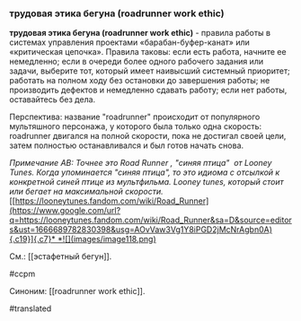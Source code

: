 ### трудовая этика бегуна (roadrunner work ethic)

**трудовая этика бегуна (roadrunner work ethic)** - правила работы в системах управления проектами «барабан-буфер-канат» или «критическая цепочка». Правила таковы: если есть работа, начните ее немедленно; если в очереди более одного рабочего задания или задачи, выберите тот, который имеет наивысший системный приоритет; работать на полном ходу без остановки до завершения работы; не производить дефектов и немедленно сдавать работу; если нет работы, оставайтесь без дела.

Перспектива: название "roadrunner" происходит от популярного мультяшного персонажа, у которого была только одна скорость: roadrunner двигался на полной скорости, пока не достигал своей цели, затем полностью останавливался и был готов начать снова.

*Примечание АВ: Точнее это Road Runner , "синяя птица"  от Looney Tunes. Когда упоминается "синяя птица", то это идиома с отсылкой к конкретной синей птице из мультфильма. Looney tunes, который стоит или бегает на максимальной скорости.* [[https://looneytunes.fandom.com/wiki/Road_Runner](https://www.google.com/url?q=https://looneytunes.fandom.com/wiki/Road_Runner&sa=D&source=editors&ust=1666689782830398&usg=AOvVaw3Vg1Y8iPGD2jMcNrAgbn0A){.c19}]{.c7}* *![](images/image118.png)

См.: [[эстафетный бегун]].

#ccpm

Синоним: [[roadrunner work ethic]].

#translated
